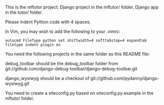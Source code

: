 This is the mftutor project. Django project in the mftutor/ folder, Django app
in the tutor/ folder.

Please indent Python code with 4 spaces.

In Vim, you may wish to add the following to your .vimrc:

    autocmd FileType python set shiftwidth=4 softtabstop=4 expandtab
    filetype indent plugin on

You need the following projects in the same folder as this README file:

debug_toolbar should be the debug_toolbar folder from
git://github.com/django-debug-toolbar/django-debug-toolbar.git

django_wysiwyg should be a checkout of
git://github.com/pydanny/django-wysiwyg.git

You need to create a siteconfig.py based on siteconfig.py.example in the
mftutor folder.
